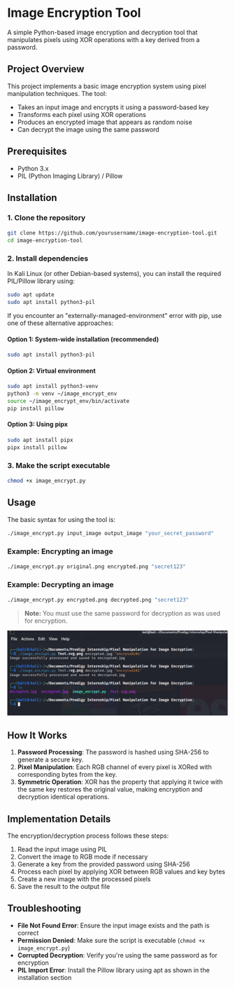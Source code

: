 # Image Encryption Tool

A simple Python-based image encryption and decryption tool that manipulates pixels using XOR operations with a key derived from a password.

## Project Overview

This project implements a basic image encryption system using pixel manipulation techniques. The tool:

- Takes an input image and encrypts it using a password-based key
- Transforms each pixel using XOR operations
- Produces an encrypted image that appears as random noise
- Can decrypt the image using the same password

## Prerequisites

- Python 3.x
- PIL (Python Imaging Library) / Pillow

## Installation

### 1. Clone the repository

```bash
git clone https://github.com/yourusername/image-encryption-tool.git
cd image-encryption-tool
```

### 2. Install dependencies

In Kali Linux (or other Debian-based systems), you can install the required PIL/Pillow library using:

```bash
sudo apt update
sudo apt install python3-pil
```

If you encounter an "externally-managed-environment" error with pip, use one of these alternative approaches:

#### Option 1: System-wide installation (recommended)
```bash
sudo apt install python3-pil
```

#### Option 2: Virtual environment
```bash
sudo apt install python3-venv
python3 -m venv ~/image_encrypt_env
source ~/image_encrypt_env/bin/activate
pip install pillow
```

#### Option 3: Using pipx
```bash
sudo apt install pipx
pipx install pillow
```

### 3. Make the script executable

```bash
chmod +x image_encrypt.py
```

## Usage

The basic syntax for using the tool is:

```bash
./image_encrypt.py input_image output_image "your_secret_password"
```

### Example: Encrypting an image

```bash
./image_encrypt.py original.png encrypted.png "secret123"
```

### Example: Decrypting an image

```bash
./image_encrypt.py encrypted.png decrypted.png "secret123"
```

> **Note:** You must use the same password for decryption as was used for encryption.

![Alt text](https://github.com/AtejiEmmanuel/PRODIGY_CS_Tasks/blob/main/PRODIGY_CS_04/screenshots/Task%204C.png?raw=true)
## How It Works

1. **Password Processing**: The password is hashed using SHA-256 to generate a secure key.
2. **Pixel Manipulation**: Each RGB channel of every pixel is XORed with corresponding bytes from the key.
3. **Symmetric Operation**: XOR has the property that applying it twice with the same key restores the original value, making encryption and decryption identical operations.

## Implementation Details

The encryption/decryption process follows these steps:

1. Read the input image using PIL
2. Convert the image to RGB mode if necessary
3. Generate a key from the provided password using SHA-256
4. Process each pixel by applying XOR between RGB values and key bytes
5. Create a new image with the processed pixels
6. Save the result to the output file


## Troubleshooting

- **File Not Found Error**: Ensure the input image exists and the path is correct
- **Permission Denied**: Make sure the script is executable (`chmod +x image_encrypt.py`)
- **Corrupted Decryption**: Verify you're using the same password as for encryption
- **PIL Import Error**: Install the Pillow library using apt as shown in the installation section


